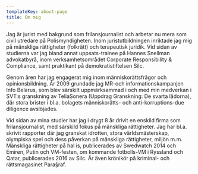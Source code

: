 ```yaml
---
templateKey: about-page
title: Om mig
---
```

Jag är jurist med bakgrund som frilansjournalist och arbetar nu mera som civil utredare på Polismyndigheten. Inom juristutbildningen inriktade jag mig på mänskliga rättigheter (folkrätt) och terapeutisk juridik. Vid sidan av studierna var jag bland annat uppsats-trainee på Hannes Snellman advokatbyrå, inom verksamhetsområdet Corporate Responsibility & Compliance, samt praktikant på demokratistiftelsen Silc.



Genom åren har jag engagerat mig inom människorättsfrågor och opinionsbildning. År 2009 grundade jag MR-och informationskampanjen Info Belarus, som blev särskilt uppmärksammad i och med min medverkan i SVT:s granskning av TeliaSonera (Uppdrag Granskning: De svarta lådorna), där stora brister i bl.a. bolagets människorätts- och anti-korruptions-due diligence avslöjades.



Vid sidan av mina studier har jag i drygt 8 år drivit en enskild firma som frilansjournalist, med särskild fokus på mänskliga rättigheter. Jag har bl.a. skrivit rapporter där jag granskat idrotten, stora världsmästerskap, olympiska spel och dess påverkan på mänskliga rättigheter, miljön m.m. Mänskliga rättigheter på hal is, publicerades av Swedwatch 2014 och Emiren, Putin och VM-festen, om kommande fotbolls-VM i Ryssland och Qatar, publicerades 2016 av Silc. Är även krönikör på kriminal- och rättsmagasinet Para§raf.
